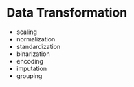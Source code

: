 # Data Transformation

* scaling
* normalization
* standardization
* binarization
* encoding
* imputation
* grouping


